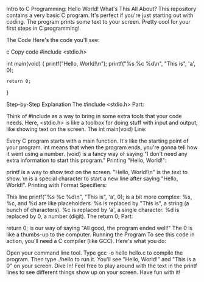 Intro to C Programming: Hello World!
What's This All About?
This repository contains a very basic C program. It's perfect if you're just starting out with coding. The program prints some text to your screen. Pretty cool for your first steps in C programming!

The Code
Here's the code you'll see:

c
Copy code
#include <stdio.h>

int main(void)
{
    printf("Hello, World!\n");
    printf("%s %c %d\n", "This is", 'a', 0);

    return 0;
}

Step-by-Step Explanation
The #include <stdio.h> Part:

Think of #include as a way to bring in some extra tools that your code needs. Here, <stdio.h> is like a toolbox for doing stuff with input and output, like showing text on the screen.
The int main(void) Line:

Every C program starts with a main function. It's like the starting point of your program.
int means that when the program ends, you're gonna tell how it went using a number.
(void) is a fancy way of saying "I don't need any extra information to start this program."
Printing "Hello, World!":

printf is a way to show text on the screen.
"Hello, World!\n" is the text to show. \n is a special character to start a new line after saying "Hello, World!".
Printing with Format Specifiers:

This line printf("%s %c %d\n", "This is", 'a', 0); is a bit more complex:
%s, %c, and %d are like placeholders.
%s is replaced by "This is", a string (a bunch of characters).
%c is replaced by 'a', a single character.
%d is replaced by 0, a number (digit).
The return 0; Part:

return 0; is our way of saying "All good, the program ended well!" The 0 is like a thumbs-up to the computer.
Running the Program
To see this code in action, you'll need a C compiler (like GCC). Here's what you do:

Open your command line tool.
Type gcc -o hello hello.c to compile the program.
Then type ./hello to run it. You'll see "Hello, World!" and "This is a 0" on your screen.
Dive In!
Feel free to play around with the text in the printf lines to see different things show up on your screen. Have fun with it!
